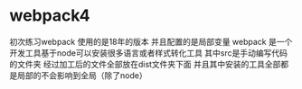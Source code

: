 # webpack4
初次练习webpack 使用的是18年的版本 并且配置的是局部变量
webpack 是一个开发工具基于node可以安装很多语言或者样式转化工具 其中src是手动编写代码的文件夹 经过加工后的文件全部放在dist文件夹下面 并且其中安装的工具全部都是局部的不会影响到全局（除了node）